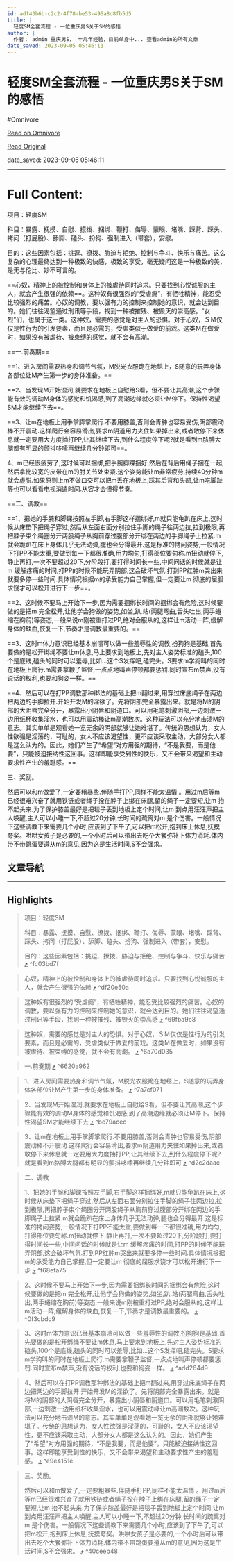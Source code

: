 ```yaml
---
id: adf43b6b-c2c2-4f78-be53-495a8d8fb5d5
title: |
  轻度SM全套流程 - 一位重庆男S关于SM的感悟
author: |
  作者： admin 重庆男S， 十几年经验，目前单身中... 查看admin的所有文章
date_saved: 2023-09-05 05:46:11
---
```


# 轻度SM全套流程 - 一位重庆男S关于SM的感悟
#Omnivore

[Read on Omnivore](https://omnivore.app/me/http-www-masterraymond-com-e-8-bd-bb-e-5-ba-a-6-sm-e-5-85-a-8-e--18a64bc1aa7)

[Read Original](http://www.masterraymond.com/%E8%BD%BB%E5%BA%A6sm%E5%85%A8%E5%A5%97%E6%B5%81%E7%A8%8B)

date_saved: 2023-09-05 05:46:11


--- 

# Full Content: 

项目：轻度SM

科目：暴露、抚摸、自慰、撩拨、捆绑、鞭打、侮辱、蒙眼、堵嘴、踩背、踩头、拷问（打屁股）、舔脚、磕头、扮狗、强制进入（带套），安慰。

目的：这些因素包括：挑逗、撩拨、胁迫与拒绝、控制与争斗、快乐与痛苦。这么复杂的心理最终达到一种极致的快感，极致的享受，毫无疑问这是一种极致的美，是无与伦比、妙不可言的。

==心奴，精神上的被控制和身体上的被虐待同时追求。只要找到心悦诚服的主人，就会产生很强的依赖==。这种奴有很强烈的“受虐瘾”，有牺牲精神，能忍受比较强烈的痛苦。心奴的调教，要以强有力的控制来控制她的意识，就会达到目的。她们往往渴望通过刑讯等手段，找到一种被摧残、被毁灭的崇高感。“女烈”们，也属于这一类。这种奴，需要的感觉是对主人的恐惧。对于心奴，ＳＭ仅仅是性行为的引发要素，而且是必需的，受虐类似于做爱的前戏。这类Ｍ在做爱时，如果没有被虐待、被束缚的感觉，就不会有高潮。

==一.前奏期==

==1、进入房间需要热身和调节气氛，M脱光衣服跪在地毯上，S随意的玩弄身体各部位让M产生第一步的身体准备。==

==2、当发现M开始湿润,就要求在地板上自慰给S看，但不要让其高潮,这个步骤能有效的调动M身体的感觉和饥渴感,到了高潮边缘就必须让M停下。保持性渴望SM才能继续下去==。

==3、让m在地板上用手掌脚掌爬行.不要用膝盖,否则会青肿也容易受伤,阴部震动棒不开震动.这样爬行会容易滑出,要求m阴道用力夹住如果掉出来,或者敢停下来休息就一定要用大力度抽打PP,让其继续下去,到什么程度停下呢?就是看到m胳膊大腿都有明显的颤抖哆嗦再继续几分钟即可==。

4、m已经很疲劳了,这时候可以捆绑,把手腕脚踝捆好,然后在背后用绳子捆在一起,然后拿比较宽的皮带在m的肘关节处束紧.这个姿势能让m非常疲劳,持续40分钟m就会虚脱.如果原则上m不做口交可以把m丢在地板上,踩其后背和头部,让m吃脚趾等也可以看看电视消遣时间.从容才会懂得节奏。

==二、调教==

==1、把她的手腕和脚踝按照左手脚,右手脚这样捆绑好,m就只能龟趴在床上,这时候从床垫下把绳子穿过,然后从左面右面分别拉住手脚的绳子往两边拉,拉到极限,再把脖子束个绳圈分开两股绳子从胸前穿过腹部分开绑在两边的手脚绳子上拉紧.m就会跪趴在床上身体几乎无法动弹,腿也会分得最开.这是标准的拷问姿势,一般情况下打PP不能太重,要做到每一下都很准确,用力均匀,打得部位要匀称.m扭动就停下,静止再打,一次不要超过20下,分阶段打,要打得时间长一些,中间问话的时候就是让m 缓解疼痛的时间,打PP的时候不能玩弄阴部,这会破坏气氛.打到PP红肿m哭出来就要多停一些时间.具体情况根据m的承受能力自己掌握,但一定要让m 彻底的屈服求饶才可以松开进行下一步==。

==2、这时候不要马上开始下一步,因为需要捆绑长时间的捆绑会有危险,这时候要做的是把m 完全松开,让他学会狗做的姿势,如坐,趴.站(两腿弯曲,舌头吐出,两手蜷缩在胸前)等姿态,一般来说m刚被重打过PP,绝对会服从的,这样让m活动一阵,缓解身体的缺血,恢复一下,节奏才是调教最重要的。==

==3、这时m体力意识已经基本崩溃可以做一些羞辱性的调教,扮狗狗是基础,首先要做的是松开绑绳不要让m休息,马上要求到地板上,先对主人姿势标准的磕头,100个是底线,磕头的同时可以羞辱,比如…这个S发挥吧,磕完头。S要求m学狗叫的同时在地板上爬行.m需要拿鞭子监督,一点点地叫声停顿都要惩罚.同时宣布m禁声,没有说话的权利,也要和狗姿一样。==

==4、然后可以在打PP调教那种绑法的基础上把m翻过来,用穿过床底绳子在两边把两边的手脚拉开.开始开发M的淫欲了。先将阴部完全暴露出来。就是将M的阴部的大阴唇完全分开，暴露出小阴唇和阴道口。可以用毛笔刺激阴部,一边刺激一边用纸杯收集淫水，也可以用震动棒让m高潮数次。这种玩法可以充分地击溃M的意志。其实单单是观看她一览无余的阴部就够让她难堪了。传统的思想认为，女人性欲强是淫荡的，可耻的，女人不应该渴望性，更不应该采取主动，大部分女人都是这么认为的。因此，她们产生了“希望”对方用强的期待，“不是我要，而是他要”，只能被迫接纳性这回事。这样即能享受到性的快乐，又不会带来渴望和主动要求性产生的羞耻感。==

三、奖励。

然后可以和m做爱了,一定要粗暴些.伴随手打PP,同样不能太温情 。用过m后等m已经很难兴奋了就用铁链或者绳子拴在脖子上绑在床腿,留的绳子一定要短,让m 抬不起头来.为了保护膝盖最好是把毯子丢到地板上定个时间,让m 到点用汪汪声把主人唤醒,主人可以小睡一下,不超过20分钟,长时间的疏离对m 是个伤害。一般情况下这些调教下来需要几个小时,应该到了下午了,可以把m松开,抱到床上休息,抚摸夸奖。哄哄女孩子是必要的,一个小时后可以带出去吃个大餐弥补下体力消耗.体内带不带跳蛋要遵从m的意见,因为这是生活时间,S不会强求。

## 文章导航

---

## Highlights

> 项目：轻度SM
> 
> 科目：暴露、抚摸、自慰、撩拨、捆绑、鞭打、侮辱、蒙眼、堵嘴、踩背、踩头、拷问（打屁股）、舔脚、磕头、扮狗、强制进入（带套），安慰。
> 
> 目的：这些因素包括：挑逗、撩拨、胁迫与拒绝、控制与争斗、快乐与痛苦 [⤴️](https://omnivore.app/me/http-www-masterraymond-com-e-8-bd-bb-e-5-ba-a-6-sm-e-5-85-a-8-e--18a64bc1aa7#fc03bd7f-4945-415a-b5a5-f49dfec19ddf)  ^fc03bd7f

> 心奴，精神上的被控制和身体上的被虐待同时追求。只要找到心悦诚服的主人，就会产生很强的依赖 [⤴️](https://omnivore.app/me/http-www-masterraymond-com-e-8-bd-bb-e-5-ba-a-6-sm-e-5-85-a-8-e--18a64bc1aa7#df20e50a-e8e9-4469-aab1-bc0801d668bb)  ^df20e50a

> 这种奴有很强烈的“受虐瘾”，有牺牲精神，能忍受比较强烈的痛苦。心奴的调教，要以强有力的控制来控制她的意识，就会达到目的。她们往往渴望通过刑讯等手段，找到一种被摧残、被毁灭的崇高感 [⤴️](https://omnivore.app/me/http-www-masterraymond-com-e-8-bd-bb-e-5-ba-a-6-sm-e-5-85-a-8-e--18a64bc1aa7#69fba9c8-8b0d-4f11-b86b-ddc822522561)  ^69fba9c8

> 这种奴，需要的感觉是对主人的恐惧。对于心奴，ＳＭ仅仅是性行为的引发要素，而且是必需的，受虐类似于做爱的前戏。这类Ｍ在做爱时，如果没有被虐待、被束缚的感觉，就不会有高潮。 [⤴️](https://omnivore.app/me/http-www-masterraymond-com-e-8-bd-bb-e-5-ba-a-6-sm-e-5-85-a-8-e--18a64bc1aa7#6a70d035-6b53-4359-9a94-13d9d4a7c635)  ^6a70d035

> 一.前奏期 [⤴️](https://omnivore.app/me/http-www-masterraymond-com-e-8-bd-bb-e-5-ba-a-6-sm-e-5-85-a-8-e--18a64bc1aa7#6620a962-f029-4be6-869f-bdad3c86d677)  ^6620a962

> 1、进入房间需要热身和调节气氛，M脱光衣服跪在地毯上，S随意的玩弄身体各部位让M产生第一步的身体准备。 [⤴️](https://omnivore.app/me/http-www-masterraymond-com-e-8-bd-bb-e-5-ba-a-6-sm-e-5-85-a-8-e--18a64bc1aa7#7a7cf071-5b4f-460d-8b19-5dacaa00a6ca)  ^7a7cf071

> 2、当发现M开始湿润,就要求在地板上自慰给S看，但不要让其高潮,这个步骤能有效的调动M身体的感觉和饥渴感,到了高潮边缘就必须让M停下。保持性渴望SM才能继续下去 [⤴️](https://omnivore.app/me/http-www-masterraymond-com-e-8-bd-bb-e-5-ba-a-6-sm-e-5-85-a-8-e--18a64bc1aa7#bc79acec-41ba-4d92-9c5c-3f8814e9011d)  ^bc79acec

> 3、让m在地板上用手掌脚掌爬行.不要用膝盖,否则会青肿也容易受伤,阴部震动棒不开震动.这样爬行会容易滑出,要求m阴道用力夹住如果掉出来,或者敢停下来休息就一定要用大力度抽打PP,让其继续下去,到什么程度停下呢?就是看到m胳膊大腿都有明显的颤抖哆嗦再继续几分钟即可 [⤴️](https://omnivore.app/me/http-www-masterraymond-com-e-8-bd-bb-e-5-ba-a-6-sm-e-5-85-a-8-e--18a64bc1aa7#d2c2daac-405e-4eb0-a358-e998edccbf83)  ^d2c2daac

> 二、调教
> 
> 1、把她的手腕和脚踝按照左手脚,右手脚这样捆绑好,m就只能龟趴在床上,这时候从床垫下把绳子穿过,然后从左面右面分别拉住手脚的绳子往两边拉,拉到极限,再把脖子束个绳圈分开两股绳子从胸前穿过腹部分开绑在两边的手脚绳子上拉紧.m就会跪趴在床上身体几乎无法动弹,腿也会分得最开.这是标准的拷问姿势,一般情况下打PP不能太重,要做到每一下都很准确,用力均匀,打得部位要匀称.m扭动就停下,静止再打,一次不要超过20下,分阶段打,要打得时间长一些,中间问话的时候就是让m 缓解疼痛的时间,打PP的时候不能玩弄阴部,这会破坏气氛.打到PP红肿m哭出来就要多停一些时间.具体情况根据m的承受能力自己掌握,但一定要让m 彻底的屈服求饶才可以松开进行下一步 [⤴️](https://omnivore.app/me/http-www-masterraymond-com-e-8-bd-bb-e-5-ba-a-6-sm-e-5-85-a-8-e--18a64bc1aa7#f68efa75-8afb-4152-b4f7-9b830c31b32a)  ^f68efa75

> 2、这时候不要马上开始下一步,因为需要捆绑长时间的捆绑会有危险,这时候要做的是把m 完全松开,让他学会狗做的姿势,如坐,趴.站(两腿弯曲,舌头吐出,两手蜷缩在胸前)等姿态,一般来说m刚被重打过PP,绝对会服从的,这样让m活动一阵,缓解身体的缺血,恢复一下,节奏才是调教最重要的。 [⤴️](https://omnivore.app/me/http-www-masterraymond-com-e-8-bd-bb-e-5-ba-a-6-sm-e-5-85-a-8-e--18a64bc1aa7#0f3cbdc9-4eef-4f65-9d29-2e41aa9dee2e)  ^0f3cbdc9

> 3、这时m体力意识已经基本崩溃可以做一些羞辱性的调教,扮狗狗是基础,首先要做的是松开绑绳不要让m休息,马上要求到地板上,先对主人姿势标准的磕头,100个是底线,磕头的同时可以羞辱,比如…这个S发挥吧,磕完头。S要求m学狗叫的同时在地板上爬行.m需要拿鞭子监督,一点点地叫声停顿都要惩罚.同时宣布m禁声,没有说话的权利,也要和狗姿一样。 [⤴️](https://omnivore.app/me/http-www-masterraymond-com-e-8-bd-bb-e-5-ba-a-6-sm-e-5-85-a-8-e--18a64bc1aa7#add264d9-6651-4d7a-8101-d4cb75e554c7)  ^add264d9

> 4、然后可以在打PP调教那种绑法的基础上把m翻过来,用穿过床底绳子在两边把两边的手脚拉开.开始开发M的淫欲了。先将阴部完全暴露出来。就是将M的阴部的大阴唇完全分开，暴露出小阴唇和阴道口。可以用毛笔刺激阴部,一边刺激一边用纸杯收集淫水，也可以用震动棒让m高潮数次。这种玩法可以充分地击溃M的意志。其实单单是观看她一览无余的阴部就够让她难堪了。传统的思想认为，女人性欲强是淫荡的，可耻的，女人不应该渴望性，更不应该采取主动，大部分女人都是这么认为的。因此，她们产生了“希望”对方用强的期待，“不是我要，而是他要”，只能被迫接纳性这回事。这样即能享受到性的快乐，又不会带来渴望和主动要求性产生的羞耻感。 [⤴️](https://omnivore.app/me/http-www-masterraymond-com-e-8-bd-bb-e-5-ba-a-6-sm-e-5-85-a-8-e--18a64bc1aa7#e9e4151e-4bb3-4e74-b686-aad284fa1dc1)  ^e9e4151e

> 三、奖励。
> 
> 然后可以和m做爱了,一定要粗暴些.伴随手打PP,同样不能太温情 。用过m后等m已经很难兴奋了就用铁链或者绳子拴在脖子上绑在床腿,留的绳子一定要短,让m 抬不起头来.为了保护膝盖最好是把毯子丢到地板上定个时间,让m 到点用汪汪声把主人唤醒,主人可以小睡一下,不超过20分钟,长时间的疏离对m 是个伤害。一般情况下这些调教下来需要几个小时,应该到了下午了,可以把m松开,抱到床上休息,抚摸夸奖。哄哄女孩子是必要的,一个小时后可以带出去吃个大餐弥补下体力消耗.体内带不带跳蛋要遵从m的意见,因为这是生活时间,S不会强求。 [⤴️](https://omnivore.app/me/http-www-masterraymond-com-e-8-bd-bb-e-5-ba-a-6-sm-e-5-85-a-8-e--18a64bc1aa7#40ceeb48-c3a3-4ada-8f74-20b3515fb31d)  ^40ceeb48


